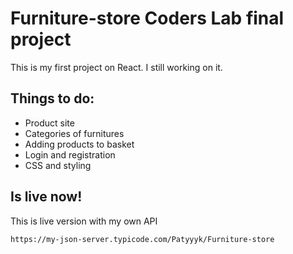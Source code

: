 # Furniture-store Coders Lab final project
This is my first project on React. I still working on it.
## Things to do:
- Product site
- Categories of furnitures
- Adding products to basket
- Login and registration
- CSS and styling
## Is live now! 
This is live version with my own API 

```https://my-json-server.typicode.com/Patyyyk/Furniture-store```
